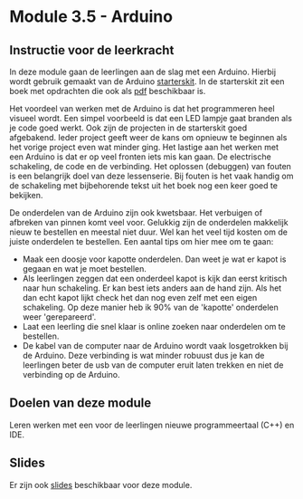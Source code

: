 # Module 3.5 - Arduino

## Instructie voor de leerkracht

In deze module gaan de leerlingen aan de slag met een Arduino. Hierbij wordt gebruik gemaakt van de Arduino [starterskit](https://store.arduino.cc/products/arduino-starter-kit-multi-language). In de starterskit zit een boek met opdrachten die ook als [pdf](https://www.uio.no/studier/emner/matnat/ifi/IN1060/v21/arduino/arduino-projects-book.pdf) beschikbaar is.

Het voordeel van werken met de Arduino is dat het programmeren heel visueel wordt. Een simpel voorbeeld is dat een LED lampje gaat branden als je code goed werkt. Ook zijn de projecten in de starterskit goed afgebakend. Ieder project geeft weer de kans om opnieuw te beginnen als het vorige project even wat minder ging. Het lastige aan het werken met een Arduino is dat er op veel fronten iets mis kan gaan. De electrische schakeling, de code en de verbinding. Het oplossen (debuggen) van fouten is een belangrijk doel van deze lessenserie. Bij fouten is het vaak handig om de schakeling met bijbehorende tekst uit het boek nog een keer goed te bekijken.

De onderdelen van de Arduino zijn ook kwetsbaar. Het verbuigen of afbreken van pinnen komt veel voor. Gelukkig zijn de onderdelen makkelijk nieuw te bestellen en meestal niet duur. Wel kan het veel tijd kosten om de juiste onderdelen te bestellen. Een aantal tips om hier mee om te gaan:

* Maak een doosje voor kapotte onderdelen. Dan weet je wat er kapot is gegaan en wat je moet bestellen.
* Als leerlingen zeggen dat een onderdeel kapot is kijk dan eerst kritisch naar hun schakeling. Er kan best iets anders aan de hand zijn. Als het dan echt kapot lijkt check het dan nog even zelf met een eigen schakeling. Op deze manier heb ik 90% van de 'kapotte' onderdelen weer 'gerepareerd'.
* Laat een leerling die snel klaar is online zoeken naar onderdelen om te bestellen.
* De kabel van de computer naar de Arduino wordt vaak losgetrokken bij de Arduino. Deze verbinding is wat minder robuust dus je kan de leerlingen beter de usb van de computer eruit laten trekken en niet de verbinding op de Arduino.

## Doelen van deze module

Leren werken met een voor de leerlingen nieuwe programmeertaal (C++) en IDE.

## Slides

Er zijn ook [slides](https://slides.com/lmc\_oebbens/decks/leerjaar-3-module-4) beschikbaar voor deze module.
